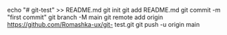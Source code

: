 echo "# git-test" >> README.md 
git init 
git add README.md 
git commit -m "first commit" 
git branch -M main 
git remote add origin https://github.com/Romashka-ux/git- test.git
 git push -u origin main
